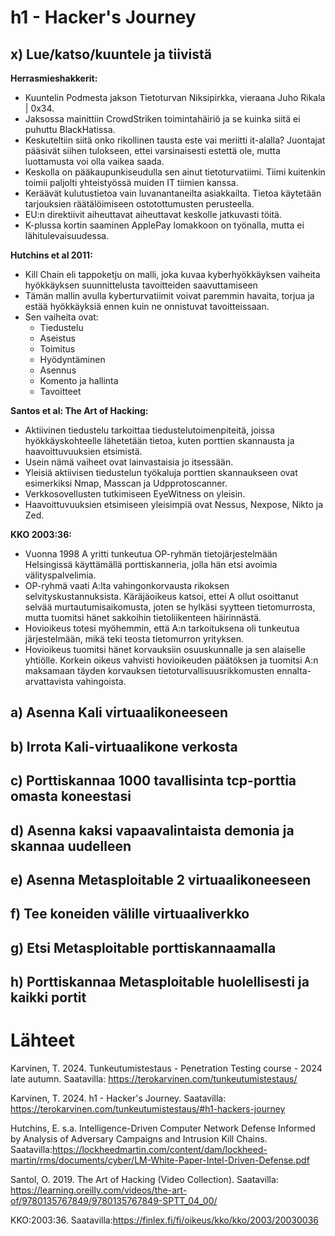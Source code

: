 # h1 - Hacker's Journey

## x) Lue/katso/kuuntele ja tiivistä
**Herrasmieshakkerit:**
- Kuuntelin Podmesta jakson Tietoturvan Niksipirkka, vieraana Juho Rikala | 0x34.
- Jaksossa mainittiin CrowdStriken toimintahäiriö ja se kuinka siitä ei puhuttu BlackHatissa.
- Keskuteltiin siitä onko rikollinen tausta este vai meriitti it-alalla? Juontajat pääsivät siihen tulokseen, ettei varsinaisesti estettä ole, mutta luottamusta voi olla vaikea saada.
- Keskolla on pääkaupunkiseudulla sen ainut tietoturvatiimi. Tiimi kuitenkin toimii paljolti yhteistyössä muiden IT tiimien kanssa.
- Keräävät kulutustietoa vain luvanantaneilta asiakkailta. Tietoa käytetään tarjouksien räätälöimiseen ostotottumusten perusteella.
- EU:n direktiivit aiheuttavat aiheuttavat keskolle jatkuvasti töitä.
- K-plussa kortin saaminen ApplePay lomakkoon on työnalla, mutta ei lähitulevaisuudessa.

**Hutchins et al 2011:**
- Kill Chain eli tappoketju on malli, joka kuvaa kyberhyökkäyksen vaiheita hyökkäyksen suunnittelusta tavoitteiden saavuttamiseen
- Tämän mallin avulla kyberturvatiimit voivat paremmin havaita, torjua ja estää hyökkäyksiä ennen kuin ne onnistuvat tavoitteissaan.
- Sen vaiheita ovat:
  - Tiedustelu
  - Aseistus
  - Toimitus
  - Hyödyntäminen
  - Asennus
  - Komento ja hallinta
  - Tavoitteet
 
**Santos et al: The Art of Hacking:**
- Aktiivinen tiedustelu tarkoittaa tiedustelutoimenpiteitä, joissa hyökkäyskohteelle lähetetään tietoa, kuten porttien skannausta ja haavoittuvuuksien etsimistä.
- Usein nämä vaiheet ovat lainvastaisia jo itsessään.
- Yleisiä aktiivisen tiedustelun työkaluja porttien skannaukseen ovat esimerkiksi Nmap, Masscan ja Udpprotoscanner.
- Verkkosovellusten tutkimiseen EyeWitness on yleisin.
- Haavoittuvuuksien etsimiseen yleisimpiä ovat Nessus, Nexpose, Nikto ja Zed.

**KKO 2003:36:**
- Vuonna 1998 A yritti tunkeutua OP-ryhmän tietojärjestelmään Helsingissä käyttämällä porttiskanneria, jolla hän etsi avoimia välityspalvelimia.
- OP-ryhmä vaati A:lta vahingonkorvausta rikoksen selvityskustannuksista. Käräjäoikeus katsoi, ettei A ollut osoittanut selvää murtautumisaikomusta, joten se hylkäsi syytteen tietomurrosta, mutta tuomitsi hänet sakkoihin tietoliikenteen häirinnästä.
- Hovioikeus totesi myöhemmin, että A:n tarkoituksena oli tunkeutua järjestelmään, mikä teki teosta tietomurron yrityksen.
- Hovioikeus tuomitsi hänet korvauksiin osuuskunnalle ja sen alaiselle yhtiölle. Korkein oikeus vahvisti hovioikeuden päätöksen ja tuomitsi A:n
maksamaan täyden korvauksen tietoturvallisuusrikkomusten ennalta-arvattavista vahingoista.
## a) Asenna Kali virtuaalikoneeseen
## b) Irrota Kali-virtuaalikone verkosta
## c) Porttiskannaa 1000 tavallisinta tcp-porttia omasta koneestasi
## d) Asenna kaksi vapaavalintaista demonia ja skannaa uudelleen
## e) Asenna Metasploitable 2 virtuaalikoneeseen
## f) Tee koneiden välille virtuaaliverkko
## g) Etsi Metasploitable porttiskannaamalla
## h) Porttiskannaa Metasploitable huolellisesti ja kaikki portit
# Lähteet

Karvinen, T. 2024. Tunkeutumistestaus - Penetration Testing course - 2024 late autumn. Saatavilla: https://terokarvinen.com/tunkeutumistestaus/

Karvinen, T. 2024. h1 - Hacker's Journey. Saatavilla: https://terokarvinen.com/tunkeutumistestaus/#h1-hackers-journey

Hutchins, E. s.a. Intelligence-Driven Computer Network Defense Informed by Analysis of Adversary Campaigns and Intrusion Kill Chains. Saatavilla:https://lockheedmartin.com/content/dam/lockheed-martin/rms/documents/cyber/LM-White-Paper-Intel-Driven-Defense.pdf

Santol, O. 2019. The Art of Hacking (Video Collection). Saatavilla: https://learning.oreilly.com/videos/the-art-of/9780135767849/9780135767849-SPTT_04_00/

KKO:2003:36. Saatavilla:https://finlex.fi/fi/oikeus/kko/kko/2003/20030036
